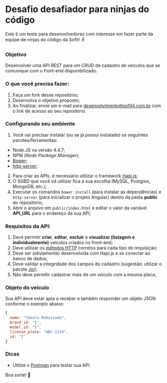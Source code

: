 # Desafio desafiador para ninjas do código
Este é um teste para desenvolvedores com interesse em fazer parte da equipe de ninjas do código da Sofit! :v:
### Objetivo
Desenvolver uma API REST para um CRUD de cadastro de veículos que se comunique com o front-end disponibilizado.
### O que você precisa fazer:
1. Faça um fork desse repositório;
2. Desenvolva o objetivo proposto;
3. Ao finalizar, envie um e-mail para desenvolvimento@sofit4.com.br com o link de acesso ao seu repositório.

### Configurando seu ambiente
1. Você vai precisar instalar (ou se já possui instalado) os seguintes pacotes/ferramentas:
  - Node.JS na versão 4.4.7;
  - NPM (_Node Package Manager_);
  - [Bower](https://bower.io/);
  - [http-server](https://www.npmjs.com/package/http-server); 
2. Para criar as APIs, é necessário utilizar o framework [Hapi.js](http://hapijs.com/);
3. O SGBD que você irá utilizar fica à sua escolha (MySQL, Postgres, MongoDB, etc.);
4. Executar os comandos `bower install` (para instalar as dependências) e `http-server` (para inicializar o projeto Angular) dentro da pasta __public__ do repositório;
5. Abrir o arquivo em `public/index.html` e editar o valor da variável __API_URL__ para o endereço da sua API;

### Requisitos da API:

1. Deve permitir __criar__, __editar__, __excluir__ e __visualizar (listagem e individualmente)__ veículos criados no front-end;
2. Deve utilizar os [métodos HTTP](http://gabsferreira.com/os-metodos-http-e-a-diferenca-entre-eles/) corretos para cada tipo de requisição;
3. Deve ser (obviamente) desenvolvida com Hapi.js e se conectar ao banco de dados;
4. Deve validar a integridade dos campos do cadastro (sugestão: utilizar o pacote [Joi](https://github.com/hapijs/joi));
5. Não deve permitir cadastrar mais de um veículo com a mesma placa;

### Objeto do veículo
Sua API deve estar apta a receber e também responder um objeto JSON conforme o exemplo abaixo:
```js
{
  name: "Tobata Rebaixada",
  brand_id: "1",
  model_id: "1",
  license_plate: "ABC-1234",
  id: "1"
}
```

### Dicas

- Utilize o [Postman](https://www.getpostman.com/) para testar sua API.
 
Boa sorte! :new_moon_with_face:
